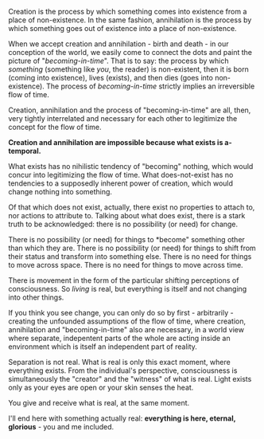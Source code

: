 Creation is the process by which something comes into existence from a place of non-existence.
In the same fashion, annihilation is the process by which something goes out of existence into a place of non-existence.

When we accept creation and annihilation - birth and death - in our conception of the world, we easily come to connect the dots and paint the picture of "*becoming-in-time*".
That is to say: the process by which *something* (something like *you*, the reader) is non-existent, then it is born (coming into existence), lives (exists), and then dies (goes into non-existence).
The process of *becoming-in-time* strictly implies an irreversible flow of time.

Creation, annihilation and the process of "becoming-in-time" are all, then, very tightly interrelated and necessary for each other to legitimize the concept for the flow of time.

**Creation and annihilation are impossible because what exists is a-temporal.**

What exists has no nihilistic tendency of "becoming" nothing, which would concur into legitimizing the flow of time.
What does-not-exist has no tendencies to a supposedly inherent power of creation, which would change nothing into something.

Of that which does not exist, actually, there exist no properties to attach to, nor actions to attribute to.
Talking about what does exist, there is a stark truth to be acknowledged: there is no possibility (or need) for change.

There is no possibility (or need) for things to *become" something other than which they are.
There is no possibility (or need) for things to shift from their status and transform into something else.
There is no need for things to move across space.
There is no need for things to move across time.

There is movement in the form of the particular shifting perceptions of consciousness.
So *living* is real, but everything is itself and not changing into other things.

If you think you see change, you can only do so by first - arbitrarily - creating the unfounded assumptions of the flow of time, where creation, annihilation and "becoming-in-time" also are necessary, in a world view where separate, indepentent parts of the whole are acting inside an environment which is itself an independent part of reality.

Separation is not real.
What is real is only this exact moment, where everything exists.
From the individual's perspective, consciousness is simultaneously the "creator" and the "witness" of what is real.
Light exists only as your eyes are open or your skin senses the heat.

You give and receive what is real, at the same moment.

I'll end here with something actually real: **everything is here, eternal, glorious** - you and me included.
